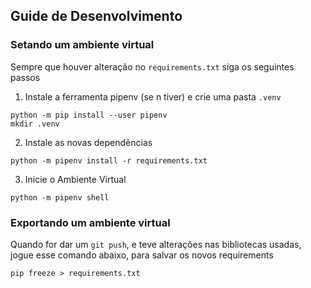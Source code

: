 ## Guide de Desenvolvimento

### Setando um ambiente virtual
Sempre que houver alteração no `requirements.txt` siga os seguintes passos
1. Instale a ferramenta pipenv (se n tiver) e crie uma pasta `.venv`
```
python -m pip install --user pipenv
mkdir .venv
```
2. Instale as novas dependências
```
python -m pipenv install -r requirements.txt
```
3. Inicie o Ambiente Virtual
```
python -m pipenv shell
```

### Exportando um ambiente virtual
Quando for dar um `git push`, e teve alterações nas bibliotecas usadas, jogue esse comando abaixo, para salvar os novos requirements
```
pip freeze > requirements.txt
```